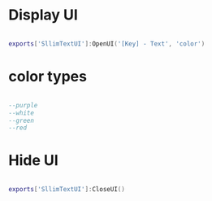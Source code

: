 # Display UI

```lua

exports['SllimTextUI']:OpenUI('[Key] - Text', 'color')

```
# color types

```lua

--purple
--white
--green
--red

```
# Hide UI

```lua

exports['SllimTextUI']:CloseUI()

```
